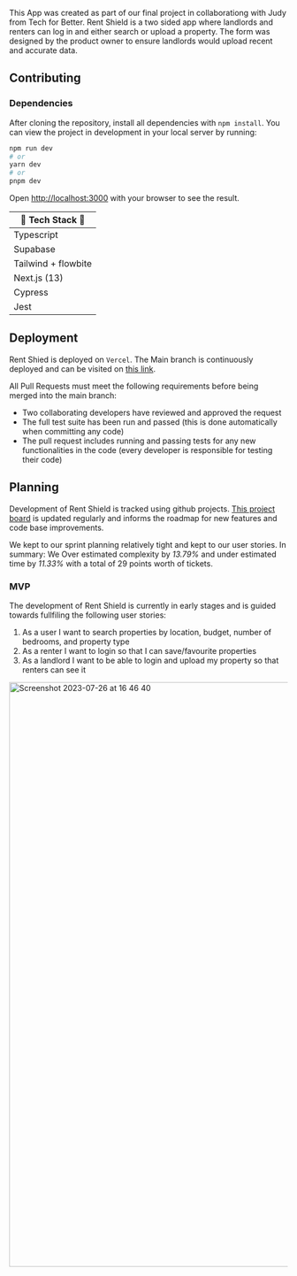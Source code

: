 This App was created as part of our final project in collaborationg with Judy from Tech for Better.
Rent Shield is a two sided app where landlords and renters can log in and either search or upload a property. The form was designed by the product owner to ensure landlords would upload recent and accurate data.

## Contributing

### Dependencies

After cloning the repository, install all dependencies with `npm install`. You can view the project in development in your local server by running:

```bash
npm run dev
# or
yarn dev
# or
pnpm dev
```

Open [http://localhost:3000](http://localhost:3000) with your browser to see the result.

| 🍋 Tech Stack 🍉    |
| ------------------- |
| Typescript          |
| Supabase            |
| Tailwind + flowbite |
| Next.js (13)        |
| Cypress             |
| Jest                |

## Deployment

Rent Shied is deployed on `Vercel`. The Main branch is continuously deployed and can be visited on [this link](https://rent-shield.vercel.app/).

All Pull Requests must meet the following requirements before being merged into the main branch:

- Two collaborating developers have reviewed and approved the request
- The full test suite has been run and passed (this is done automatically when committing any code)
- The pull request includes running and passing tests for any new functionalities in the code (every developer is responsible for testing their code)

## Planning

Development of Rent Shield is tracked using github projects. [This project board](https://github.com/orgs/fac27/projects/36/views/) is updated regularly and informs the roadmap for new features and code base improvements.

We kept to our sprint planning relatively tight and kept to our user stories. 
In summary: 
We Over estimated complexity by *13.79%* and under estimated time by *11.33%* with a total of 29 points worth of tickets. 

### MVP

The development of Rent Shield is currently in early stages and is guided towards fullfiling the following user stories:
1. As a user I want to search properties by location, budget, number of bedrooms, and property type
2. As a renter I want to login so that I can save/favourite properties
3. As a landlord I want to be able to login and upload my property so that renters can see it
<img width="1057" alt="Screenshot 2023-07-26 at 16 46 40" src="https://github.com/fac27/rent-shield/assets/114600712/c6488095-75bd-49c0-baab-f8deca27acca">
